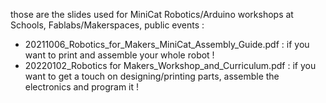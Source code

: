 those are the slides used for MiniCat Robotics/Arduino workshops at Schools, Fablabs/Makerspaces, public events :

- 20211006_Robotics_for_Makers_MiniCat_Assembly_Guide.pdf : if you want to print and assemble your whole robot !
- 20220102_Robotics for Makers_Workshop_and_Curriculum.pdf : if you want to get a touch on designing/printing parts, assemble the electronics and program it !
